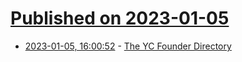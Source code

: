 # [Published on 2023-01-05](index.md)

* [2023-01-05, 16:00:52](https://news.ycombinator.com/item?id=34261656) - [The YC Founder Directory](https://www.ycombinator.com/blog/the-yc-founder-directory)
